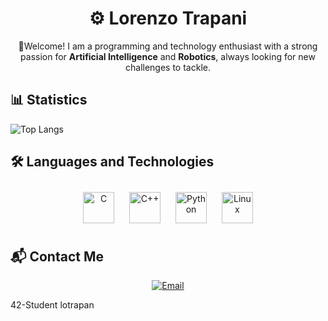<div align="center">
    <h1>⚙️ Lorenzo Trapani</h1>
    <p>👋Welcome! I am a programming and technology enthusiast with a strong passion for <strong>Artificial Intelligence</strong> and <strong>Robotics</strong>, always looking for new challenges to tackle.</p>
</div>

## 📊 Statistics

![Top Langs](https://github-readme-stats.vercel.app/api/top-langs/?username=LorenzoTrapani&layout=compact&theme=radical)

## 🛠️ Languages and Technologies
<div align="center">
    <a href="https://github.com/" target="_blank"><img style="margin: 10px" src="https://avatars.githubusercontent.com/u/104427569?v=4" alt="C" height="50" /></a>
    <a href="https://github.com/" target="_blank"><img style="margin: 10px" src="https://camo.githubusercontent.com/cd7e24b6d077658f419aaa173b20cde5cadb5fe3ed659fb0848b95e4037a46b1/68747470733a2f2f63646e2e6a7364656c6976722e6e65742f67682f64657669636f6e732f64657669636f6e2f69636f6e732f63706c7573706c75732f63706c7573706c75732d6f726967696e616c2e737667" alt="C++" height="50" /></a>
    <a href="https://nodejs.org/" target="_blank"><img style="margin: 10px" src="https://profilinator.rishav.dev/skills-assets/python-original.svg" alt="Python" height="50" /></a>  
    <a href="https://github.com/" target="_blank"><img style="margin: 10px" src="https://profilinator.rishav.dev/skills-assets/linux-original.svg" alt="Linux" height="50" /></a>
</div>

## 📬 Contact Me

<div align="center">
    <a href="mailto:lorenzotrapani00@gmail.com" target="_blank">
        <img src="https://img.shields.io/badge/Email-lorenzotrapani00@gmail.com-D14836?style=for-the-badge&logo=gmail&logoColor=white" alt="Email">
    </a>
</div>

42-Student lotrapan

